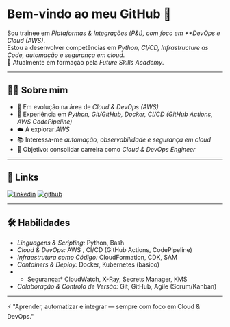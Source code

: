 # Bem-vindo ao meu GitHub 👋

Sou trainee em *Plataformas & Integrações (P&I), com foco em **DevOps e Cloud (AWS)*.  
Estou a desenvolver competências em *Python, CI/CD, Infrastructure as Code, automação e segurança em cloud*.  
🚀 Atualmente em formação pela *Future Skills Academy*.

---

## 👨‍💻 Sobre mim
- 🌱 Em evolução na área de *Cloud & DevOps (AWS)*  
- 🔧 Experiência em *Python, Git/GitHub, Docker, CI/CD (GitHub Actions, AWS CodePipeline)*  
- ☁️ A explorar *AWS*  
- 📚 Interessa-me *automação, observabilidade e segurança em cloud*  
- 🎯 Objetivo: consolidar carreira como *Cloud & DevOps Engineer*  

---

## 🔗 Links
[![linkedin](https://img.shields.io/badge/linkedin-0A66C2?style=for-the-badge&logo=linkedin&logoColor=white)](https://www.linkedin.com/in/rodrigo-lourenco-14c/)
[![github](https://img.shields.io/badge/github-000?style=for-the-badge&logo=github&logoColor=white)](https://github.com/RodasaL)

---

## 🛠 Habilidades
- *Linguagens & Scripting:* Python, Bash  
- *Cloud & DevOps:* AWS , CI/CD (GitHub Actions, CodePipeline)  
- *Infraestrutura como Código:* CloudFormation, CDK, SAM  
- *Containers & Deploy:* Docker, Kubernetes (básico)  
- * Segurança:* CloudWatch, X-Ray, Secrets Manager, KMS  
- *Colaboração & Controlo de Versão:* Git, GitHub, Agile (Scrum/Kanban)  

---

⚡ "Aprender, automatizar e integrar — sempre com foco em Cloud & DevOps."

